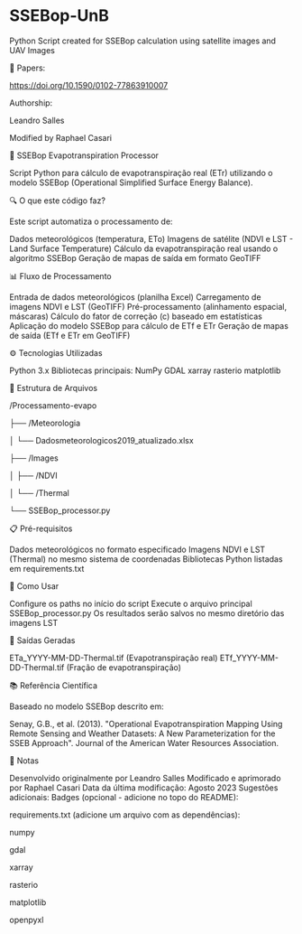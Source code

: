 # SSEBop-UnB
Python Script created for SSEBop calculation using satellite images and  UAV Images

📝 Papers:

https://doi.org/10.1590/0102-77863910007

Authorship:

Leandro Salles

Modified by Raphael Casari



📌 SSEBop Evapotranspiration Processor

Script Python para cálculo de evapotranspiração real (ETr) utilizando o modelo SSEBop (Operational Simplified Surface Energy Balance).

🔍 O que este código faz?

Este script automatiza o processamento de:

Dados meteorológicos (temperatura, ETo)
Imagens de satélite (NDVI e LST - Land Surface Temperature)
Cálculo da evapotranspiração real usando o algoritmo SSEBop
Geração de mapas de saída em formato GeoTIFF

📊 Fluxo de Processamento

Entrada de dados meteorológicos (planilha Excel)
Carregamento de imagens NDVI e LST (GeoTIFF)
Pré-processamento (alinhamento espacial, máscaras)
Cálculo do fator de correção (c) baseado em estatísticas
Aplicação do modelo SSEBop para cálculo de ETf e ETr
Geração de mapas de saída (ETf e ETr em GeoTIFF)

⚙️ Tecnologias Utilizadas

Python 3.x
Bibliotecas principais:
NumPy
GDAL
xarray
rasterio
matplotlib

📂 Estrutura de Arquivos

/Processamento-evapo

├── /Meteorologia

│ └── Dadosmeteorologicos2019_atualizado.xlsx

├── /Images

│ ├── /NDVI

│ └── /Thermal

└── SSEBop_processor.py

📋 Pré-requisitos

Dados meteorológicos no formato especificado
Imagens NDVI e LST (Thermal) no mesmo sistema de coordenadas
Bibliotecas Python listadas em requirements.txt

🚀 Como Usar

Configure os paths no início do script
Execute o arquivo principal SSEBop_processor.py
Os resultados serão salvos no mesmo diretório das imagens LST

📄 Saídas Geradas

ETa_YYYY-MM-DD-Thermal.tif (Evapotranspiração real)
ETf_YYYY-MM-DD-Thermal.tif (Fração de evapotranspiração)

📚 Referência Científica

Baseado no modelo SSEBop descrito em:

Senay, G.B., et al. (2013). "Operational Evapotranspiration Mapping Using Remote Sensing and Weather Datasets: A New Parameterization for the SSEB Approach". Journal of the American Water Resources Association.

📝 Notas

Desenvolvido originalmente por Leandro Salles
Modificado e aprimorado por Raphael Casari
Data da última modificação: Agosto 2023
Sugestões adicionais:
Badges (opcional - adicione no topo do README):

requirements.txt (adicione um arquivo com as dependências):

numpy

gdal

xarray

rasterio

matplotlib

openpyxl
